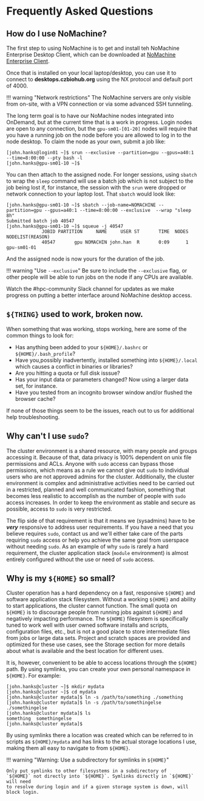 # Frequently Asked Questions

## How do I use NoMachine?

The first step to using NoMachine is to get and install teh NoMachine
Enterprise Desktop Client, which can be downloaded at [NoMachine Enterprise
Client](https://www.nomachine.com/product&p=NoMachine%20Enterprise%20Client).

Once that is installed on your local laptop/desktop, you can use it to connect
to **desktops.czbiohub.org** using the NX protocol and default port of 4000. 

!!! warning "Network restrictions"
    The NoMachine servers are only visible from on-site, with a VPN connection
    or via some advanced SSH tunneling.

The long term goal is to have our NoMachine nodes integrated into OnDemand, but
at the current time that is a work in progress. Login nodes are open to any
connection, but the `gpu-sm01-[01-20]` nodes will require that you have a
running job on the node before you are allowed to log in to the node desktop.
To claim the node as your own, submit a job like:

```
[john.hanks@login01 ~]$ srun --exclusive --partition=gpu --gpus=a40:1 --time=8:00:00 --pty bash -l
[john.hanks@gpu-sm01-10 ~]$
```
You can then attach to the assigned node. For longer sessions, using `sbatch`
to wrap the `sleep` command will use a batch job which is not subject to the
job being lost if, for instance, the session with the `srun` were dropped or
network connection to your laptop lost. That `sbatch` would look like:

```
[john.hanks@gpu-sm01-10 ~]$ sbatch --job-name=NOMACHINE --partition=gpu --gpus=a40:1 --time=8:00:00 --exclusive  --wrap "sleep 8h"
Submitted batch job 40547
[john.hanks@gpu-sm01-10 ~]$ squeue -j 40547
             JOBID PARTITION     NAME     USER ST       TIME  NODES NODELIST(REASON)
             40547       gpu NOMACHIN john.han  R       0:09      1 gpu-sm01-01
```

And the assigned node is now yours for the duration of the job.

!!! warning "Use `--exclusive`"
    Be sure to include the `--exclusive` flag, or other people will be able to
    run jobs on the node if any CPUs are available.

Watch the #hpc-community Slack channel for updates as we make progress on
putting a better interface around NoMachine desktop access.

## `${THING}` used to work, broken now.

When something that was working, stops working, here are some of the common things to look for:

* Has anything been added to your `${HOME}/.bashrc` or `${HOME}/.bash_profile`?
* Have you,possibly inadvertently, installed something into `${HOME}/.local` which causes a conflict in binaries or libraries?
* Are you hitting a quota or full disk isssue? 
* Has your input data or parameters changed? Now using a larger data set, for instance.
* Have you tested from an incognito browser window and/or flushed the browser cache?

If none of those things seem to be the issues, reach out to us for additional help troubleshooting.

## Why can't I use `sudo`?

The cluster environment is a shared resource, with many people and groups
accessing it. Because of that, data privacy is 100% dependent on unix file
permissions and ACLs. Anyone with `sudo` access can bypass those permissions,
which means as a rule we cannot give out `sudo` to individual users who are not
approved admins for the cluster. Additionally, the cluster environment is
complex and administrative activities need to be carried out in a restricted,
planned and well communicated fashion, something that becomes less realistic to
accomplish as the number of people with `sudo` access increases. In order to
keep the environment as stable and secure as possible, access to `sudo` is very
restricted.

The flip side of that requirement is that it means we (sysadmins) have to be
***very*** responsive to address user requirements. If you have a need that you
believe requires `sudo`, contact us and we'll either take care of the parts
requiring `sudo` access or help you achieve the same goal from userspace
without needing `sudo`. As an example of why `sudo` is rarely a hard
requirement, the cluster application stack (`module` environment) is almost
entirely configured without the use or need of `sudo` access.

## Why is my `${HOME}` so small?

Cluster operation has a hard dependency on a fast, responsive `${HOME}` and
software application stack filesystem. Without a working `${HOME}` and ability to
start applications, the cluster cannot function. The small quota on `${HOME}` is
to discourage people from running jobs against `${HOME}` and negatively impacting
performance. The `${HOME}` filesystem is specifically tuned to work well with
user owned software installs and scripts, configuration files, etc., but is not
a good place to store intermediate files from jobs or large data sets. Project
and scratch spaces are provided and optimized for these use cases, see the
Storage section for more details about what is available and the best location
for different uses. 

It is, however, convenient to be able to access locations through the `${HOME}`
path. By using symlinks, you can create your own personal namespace in `${HOME}`.
For example:

```
[john.hanks@cluster ~]$ mkdir mydata
[john.hanks@cluster ~]$ cd mydata
[john.hanks@cluster mydata]$ ln -s /path/to/something ./something
[john.hanks@cluster mydata]$ ln -s /path/to/somethingelse ./somethingelse
[john.hanks@cluster mydata]$ ls
something  somethingelse
[john.hanks@cluster mydata]$ 
```

By using symlinks there a location was created which can be referred to in
scripts as `${HOME}/mydata` and has links to the actual storage locations I
use, making them all easy to navigate to from `${HOME}`. 

!!! warning "Warning: Use a subdirectory for symlinks in `${HOME}`"

    Only put symlinks to other filesystems in a subdirectory of
    `${HOME}` not directly into `${HOME}`. Symlinks directly in `${HOME}` will need
    to resolve during login and if a given storage system is down, will block login. 


